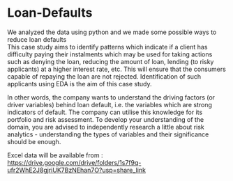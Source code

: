 # Loan-Defaults
We analyzed the data using python and we made some possible ways to reduce loan defaults  
This case study aims to identify patterns which indicate if a client has difficulty paying their instalments which may be used for taking actions such as denying the loan, reducing the amount of loan, lending (to risky applicants) at a higher interest rate, etc. This will ensure that the consumers capable of repaying the loan are not rejected. Identification of such applicants using EDA is the aim of this case study.
 
In other words, the company wants to understand the driving factors (or driver variables) behind loan default, i.e. the variables which are strong indicators of default.  The company can utilise this knowledge for its portfolio and risk assessment.
To develop your understanding of the domain, you are advised to independently research a little about risk analytics - understanding the types of variables and their significance should be enough.

Excel data will be available from :  https://drive.google.com/drive/folders/1s7f9q-ufr2WhE2J8gjriUK7BzNEhan7O?usp=share_link
